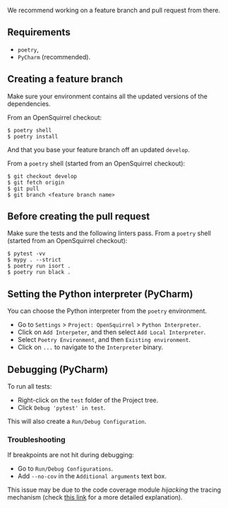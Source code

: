 We recommend working on a feature branch and pull request from there.

## Requirements

- `poetry`,
- `PyCharm` (recommended).

## Creating a feature branch

Make sure your environment contains all the updated versions of the dependencies.

From an OpenSquirrel checkout:

```
$ poetry shell
$ poetry install
```

And that you base your feature branch off an updated `develop`.

From a `poetry` shell (started from an OpenSquirrel checkout):

```
$ git checkout develop
$ git fetch origin
$ git pull
$ git branch <feature branch name>
```

## Before creating the pull request

Make sure the tests and the following linters pass.
From a `poetry` shell (started from an OpenSquirrel checkout):

```
$ pytest -vv
$ mypy . --strict
$ poetry run isort .
$ poetry run black .
```

## Setting the Python interpreter (PyCharm)

You can choose the Python interpreter from the `poetry` environment.

- Go to `Settings` > `Project: OpenSquirrel` > `Python Interpreter`.
- Click on `Add Interpeter`, and then select `Add Local Interpreter`.
- Select `Poetry Environment`, and then `Existing environment`.
- Click on `...` to navigate to the `Interpreter` binary.

## Debugging (PyCharm)

To run all tests:

- Right-click on the `test` folder of the Project tree.
- Click `Debug 'pytest' in test`.

This will also create a `Run/Debug Configuration`.

### Troubleshooting

If breakpoints are not hit during debugging:

- Go to `Run/Debug Configurations`.
- Add `--no-cov` in the `Additional arguments` text box.

This issue may be due to the code coverage module _hijacking_ the tracing mechanism
(check [this link](https://stackoverflow.com/a/56235965/260313) for a more detailed explanation).
